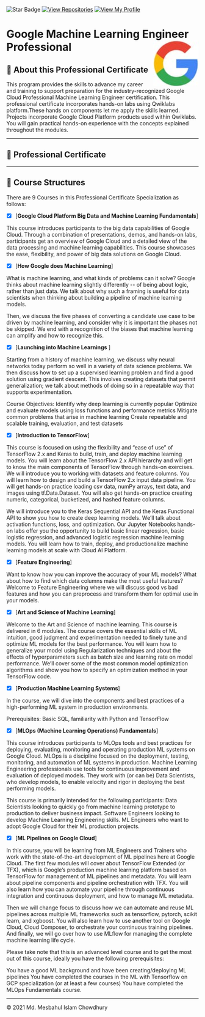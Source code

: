 ![Star Badge](https://img.shields.io/static/v1?label=%F0%9F%8C%9F&message=If%20Useful&style=style=flat&color=BC4E99)
 [![View Repositories](https://img.shields.io/badge/View-My_Repositories-blue?logo=GitHub)](https://github.com/ndleah?tab=repositories)
[![View My Profile](https://img.shields.io/badge/View-My_Profile-green?logo=GitHub)](https://github.com/ndleah) 



# Google Machine Learning Engineer Professional  <img src="https://github.com/mesbahiba/Google-Analytics-Professional/blob/main/Google.png" align="right" width="120" />

## 📍 About this Professional Certificate
This program provides the skills to advance my career and training to support preparation for the industry-recognized Google Cloud Professional Machine Learning Engineer certification. This professional certificate incorporates hands-on labs using Qwiklabs platform.These hands on components let me apply the skills learned. Projects incorporate Google Cloud Platform products used within Qwiklabs. You will gain practical hands-on experience with the concepts explained throughout the modules.

---

## 🥇 Professional Certificate



---

## 📙 Course Structures

There are 9 Courses in this Professional Certificate Specialization as follows:

- [x] [__Google Cloud Platform Big Data and Machine Learning Fundamentals__]

This course introduces participants to the big data capabilities of Google Cloud. Through a combination of presentations, demos, and hands-on labs, participants get an overview of Google Cloud and a detailed view of the data processing and machine learning capabilities. This course showcases the ease, flexibility, and power of big data solutions on Google Cloud.


- [x] [__How Google does Machine Learning__]

What is machine learning, and what kinds of problems can it solve? Google thinks about machine learning slightly differently -- of being about logic, rather than just data. We talk about why such a framing is useful for data scientists when thinking about building a pipeline of machine learning models. 

Then, we discuss the five phases of converting a candidate use case to be driven by machine learning, and consider why it is important the phases not be skipped. We end with a recognition of the biases that machine learning can amplify and how to recognize this.



- [X] [__Launching into Machine Learnings__ ]

Starting from a history of machine learning, we discuss why neural networks today perform so well in a variety of data science problems. We then discuss how to set up a supervised learning problem and find a good solution using gradient descent. This involves creating datasets that permit generalization; we talk about methods of doing so in a repeatable way that supports experimentation.

Course Objectives:
Identify why deep learning is currently popular
Optimize and evaluate models using loss functions and performance metrics
Mitigate common problems that arise in machine learning
Create repeatable and scalable training, evaluation, and test datasets



- [x] [__Introduction to TensorFlow__]

This course is focused on using the flexibility and “ease  of use” of TensorFlow 2.x and Keras to build, train, and deploy machine learning models.  You will learn about the TensorFlow 2.x API hierarchy and will get to know the main components of TensorFlow through hands-on exercises.  We will introduce you to working with datasets and feature columns. You will learn how to design and build a TensorFlow 2.x input data pipeline.  You will get hands-on practice loading csv data, numPy arrays, text data, and images using tf.Data.Dataset. You will also get hands-on practice creating numeric, categorical, bucketized, and hashed feature columns.

We will introduce you to the Keras Sequential API and the Keras Functional API to show you how to create deep learning models.  We’ll talk about activation functions, loss, and optimization.  Our Jupyter Notebooks hands-on labs offer you the opportunity to build basic linear regression, basic logistic regression, and advanced logistic regression machine learning models.  You will learn how to train, deploy, and productionalize machine learning models at scale with Cloud AI Platform.



- [X] [__Feature Engineering__]

Want to know how you can improve the accuracy of your ML models? What about how to find which data columns make the most useful features? Welcome to Feature Engineering where we will discuss good vs bad features and how you can preprocess and transform them for optimal use in your models.


- [x] [__Art and Science of Machine Learning__]

Welcome to the Art and Science of machine learning.  This course is delivered in 6 modules. The course covers the essential skills of ML intuition, good judgment and experimentation needed to finely tune and optimize ML models for the best performance.  You will learn how to generalize your model using Regularization techniques and about the effects of hyperparameters such as batch size and learning rate on  model performance.  We’ll cover some of the most common model optimization algorithms and show you how to specify an optimization method in your TensorFlow code. 


- [x] [__Production Machine Learning Systems__]

In the course, we will dive into the components and best practices of a high-performing ML system in production environments. 

Prerequisites: Basic SQL, familiarity with Python and TensorFlow


- [x] [__MLOps (Machine Learning Operations) Fundamentals__]

This course introduces participants to MLOps tools and best practices for deploying, evaluating, monitoring and operating production ML systems on Google Cloud. MLOps is a discipline focused on the deployment, testing, monitoring, and automation of ML systems in production. Machine Learning Engineering professionals use tools for continuous improvement and evaluation of deployed models. They work with (or can be) Data Scientists, who develop models, to enable velocity and rigor in deploying the best performing models.

This course is primarily intended for the following participants:
Data Scientists looking to quickly go from machine learning prototype to production to deliver business impact.
Software Engineers looking to develop Machine Learning Engineering skills.
ML Engineers who want to adopt Google Cloud for their ML production projects.


- [x] [__ML Pipelines on Google Cloud__]

In this course, you will be learning from ML Engineers and Trainers who work with the state-of-the-art development of ML pipelines here at Google Cloud.  The first few modules will cover about TensorFlow Extended (or TFX), which is Google’s production machine learning platform based on TensorFlow for management of ML pipelines and metadata. You will learn about pipeline components and pipeline orchestration with TFX. You will also learn how you can automate your pipeline through continuous integration and continuous deployment, and how to manage ML metadata.

Then we will change focus to discuss how we can automate and reuse ML pipelines across multiple ML frameworks such as tensorflow, pytorch, scikit learn, and xgboost.  You will also learn how to use another tool on Google Cloud, Cloud Composer, to orchestrate your continuous training pipelines. And finally, we will go over how to use MLflow for managing the complete machine learning life cycle. 

Please take note that this is an advanced level course and to get the most out of this course, ideally you have the following prerequisites:

You have a good ML background and have been creating/deploying ML pipelines
You have completed the courses in the ML with Tensorflow on GCP specialization (or at least a few courses)
You have completed the MLOps Fundamentals course.

---
<p>&copy; 2021 Md. Mesbahul Islam Chowdhury </p>
